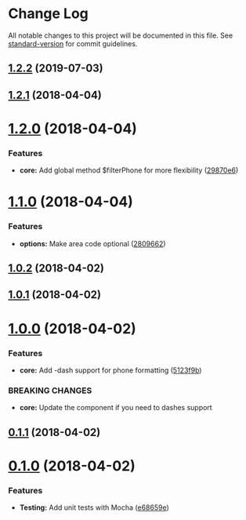 # Change Log

All notable changes to this project will be documented in this file. See [standard-version](https://github.com/conventional-changelog/standard-version) for commit guidelines.

<a name="1.2.2"></a>
## [1.2.2](https://github.com/evildvl/vue-e164/compare/v1.2.1...v1.2.2) (2019-07-03)



<a name="1.2.1"></a>
## [1.2.1](https://github.com/evildvl/vue-e164/compare/v1.2.0...v1.2.1) (2018-04-04)



<a name="1.2.0"></a>
# [1.2.0](https://github.com/evildvl/vue-e164/compare/v1.1.0...v1.2.0) (2018-04-04)


### Features

* **core:** Add global method $filterPhone for more flexibility ([29870e6](https://github.com/evildvl/vue-e164/commit/29870e6))



<a name="1.1.0"></a>
# [1.1.0](https://github.com/evildvl/vue-e164/compare/v1.0.2...v1.1.0) (2018-04-04)


### Features

* **options:** Make area code optional ([2809662](https://github.com/evildvl/vue-e164/commit/2809662))



<a name="1.0.2"></a>
## [1.0.2](https://github.com/evildvl/vue-e164/compare/v1.0.1...v1.0.2) (2018-04-02)



<a name="1.0.1"></a>
## [1.0.1](https://github.com/evildvl/vue-e164/compare/v1.0.0...v1.0.1) (2018-04-02)



<a name="1.0.0"></a>
# [1.0.0](https://github.com/evildvl/vue-e164/compare/v0.1.1...v1.0.0) (2018-04-02)


### Features

* **core:** Add -dash support for phone formatting ([5123f9b](https://github.com/evildvl/vue-e164/commit/5123f9b))


### BREAKING CHANGES

* **core:** Update the component if you need to dashes support



<a name="0.1.1"></a>
## [0.1.1](https://github.com/evildvl/vue-e164/compare/v0.1.0...v0.1.1) (2018-04-02)



<a name="0.1.0"></a>
# [0.1.0](https://github.com/evildvl/vue-e164/compare/0.0.6...0.1.0) (2018-04-02)


### Features

* **Testing:** Add unit tests with Mocha ([e68659e](https://github.com/evildvl/vue-e164/commit/e68659e))
